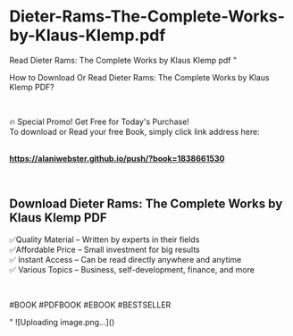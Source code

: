 # Dieter-Rams-The-Complete-Works-by-Klaus-Klemp.pdf
Read Dieter Rams: The Complete Works by Klaus Klemp pdf
"<p>How to Download Or Read Dieter Rams: The Complete Works by Klaus Klemp PDF?</p>
<p>&nbsp;</p>
<p>&#128293;  Special Promo! Get Free for Today's Purchase!<br />To download or Read your free Book, simply click link address here:&nbsp;<br />&nbsp;</p>
<p><a href=""https://alaniwebster.github.io/push/?book=1838661530""><strong>https://alaniwebster.github.io/push/?book=1838661530</strong></a></p>
<p>&nbsp;</p>
<h2>Download Dieter Rams: The Complete Works by Klaus Klemp PDF</h2>
<p>&#x2705;Quality Material &ndash; Written by experts in their fields<br />&#x2705;Affordable Price &ndash; Small investment for big results<br />&#x2705; Instant Access &ndash; Can be read directly anywhere and anytime<br />&#x2705; Various Topics &ndash; Business, self-development, finance, and more</p>
<p>&nbsp;</p>
<p>#BOOK #PDFBOOK #EBOOK #BESTSELLER</p>
"
![Uploading image.png…]()
